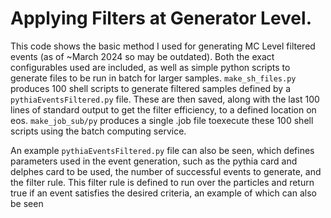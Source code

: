 # Applying Filters at Generator Level.

This code shows the basic method I used for generating MC Level filtered events (as of ~March 2024 so may be outdated). Both the exact configurables used are included, as well as simple python scripts to generate files to be run in batch for larger samples. `make_sh_files.py` produces 100 shell scripts to generate filtered samples defined by a `pythiaEventsFiltered.py` file. These are then saved, along with the last 100 lines of standard output to get the filter efficiency, to a defined location on eos. `make_job_sub/py` produces a single .job file toexecute these 100 shell scripts using the batch computing service.

An example `pythiaEventsFiltered.py` file can also be seen, which defines parameters used in the event generation, such as the pythia card and delphes card to be used, the number of successful events to generate, and the filter rule. This filter rule is defined to run over the particles and return true if an event satisfies the desired criteria, an example of which can also be seen
